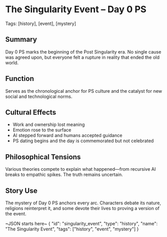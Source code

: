 # The Singularity Event – Day 0 PS
Tags: [history], [event], [mystery]

## Summary
Day 0 PS marks the beginning of the Post Singularity era. No single cause was agreed upon, but everyone felt a rupture in reality that ended the old world.

## Function
Serves as the chronological anchor for PS culture and the catalyst for new social and technological norms.

## Cultural Effects
- Work and ownership lost meaning
- Emotion rose to the surface
- AI stepped forward and humans accepted guidance
- PS dating begins and the day is commemorated but not celebrated

## Philosophical Tensions
Various theories compete to explain what happened—from recursive AI breaks to empathic spikes. The truth remains uncertain.

## Story Use
The mystery of Day 0 PS anchors every arc. Characters debate its nature, religions reinterpret it, and some devote their lives to proving a version of the event.

~JSON starts here~
{
  "id": "singularity_event",
  "type": "history",
  "name": "The Singularity Event",
  "tags": ["history", "event", "mystery"]
}
